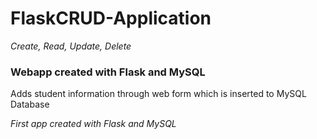 # FlaskCRUD-Application
_Create, Read, Update, Delete_

### Webapp created with Flask and MySQL 

Adds student information through web form which is inserted to MySQL Database

_First app created with Flask and MySQL_

